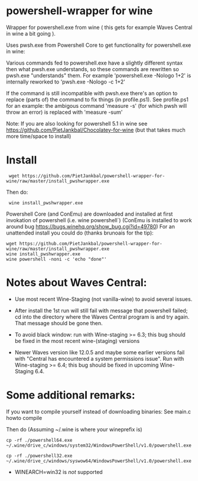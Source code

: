 # powershell-wrapper for wine

Wrapper for powershell.exe from wine ( this gets for example Waves Central in wine a bit going ).

Uses pwsh.exe from Powershell Core to get functionality for powershell.exe in wine:

Various commands fed to powershell.exe have a slightly different syntax then what pwsh.exe understands, so these commands are rewritten so pwsh.exe "understands" them.
For example 'powershell.exe -Nologo 1+2' is internally reworked to 'pwsh.exe -Nologo -c 1+2'

If the command is still incompatible with pwsh.exe there's an option to replace (parts of) the command to fix things (in profile.ps1).
See profile.ps1 for an example: the ambigous command 'measure -s' (for which pwsh will throw an error) is replaced with 'measure -sum'

Note: If you are also looking for powershell 5.1 in wine see https://github.com/PietJankbal/Chocolatey-for-wine (but that takes much more time/space to install)

# Install 

```
 wget https://github.com/PietJankbal/powershell-wrapper-for-wine/raw/master/install_pwshwrapper.exe
```

 Then do:

```
 wine install_pwshwrapper.exe
```
Powershell Core (and ConEmu) are downloaded and installed at first invokation of powershell (i.e. wine powershell`)
(ConEmu is installed to work around bug https://bugs.winehq.org/show_bug.cgi?id=49780)
For an unattended install you could do (thanks brunoais for the tip):

```
wget https://github.com/PietJankbal/powershell-wrapper-for-wine/raw/master/install_pwshwrapper.exe
wine install_pwshwrapper.exe
wine powershell -noni -c 'echo "done"'
```
# Notes about Waves Central:
- Use most recent Wine-Staging (not vanilla-wine) to avoid several issues.

- After install the 1st run will still fail with message that powershell failed; cd into the directory where the Waves Central program is and try again. That message should be gone then.

- To avoid black window: run with Wine-staging >= 6.3; this bug should be fixed in the most recent wine-(staging) versions 

- Newer Waves version like 12.0.5 and maybe some earlier versions fail with "Central has encountered a system
permissions issue". Run with Wine-staging >= 6.4; this bug should be fixed in upcoming Wine-Staging 6.4.



# Some additional remarks:
If you want to compile yourself instead of downloading binaries:
See main.c howto compile 

Then do (Assuming ~/.wine is where your wineprefix is)
  
```
cp -rf ./powershell64.exe ~/.wine/drive_c/windows/system32/WindowsPowerShell/v1.0/powershell.exe
  
cp -rf ./powershell32.exe ~/.wine/drive_c/windows/syswow64/WindowsPowerShell/v1.0/powershell.exe
```
  
- WINEARCH=win32 is _not_ supported






